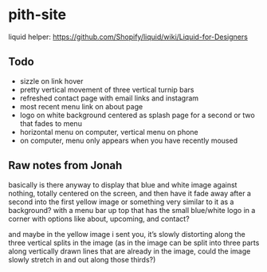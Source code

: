 # pith-site

liquid helper: https://github.com/Shopify/liquid/wiki/Liquid-for-Designers

## Todo

* sizzle on link hover
* pretty vertical movement of three vertical turnip bars
* refreshed contact page with email links and instagram
* most recent menu link on about page
* logo on white background centered as splash page for a second or two that fades to menu
* horizontal menu on computer, vertical menu on phone
* on computer, menu only appears when you have recently moused


## Raw notes from Jonah

basically is there anyway to display that blue and white image against nothing, totally centered on the screen, and then have it fade away after a second into the first yellow image or something very similar to it as a background? with a menu bar up top that has the small blue/white logo in a corner with options like about, upcoming, and contact?

and maybe in the yellow image i sent you, it’s slowly distorting along the three vertical splits in the image (as in the image can be split into three parts along vertically drawn lines that are already in the image, could the image slowly stretch in and out along those thirds?)

